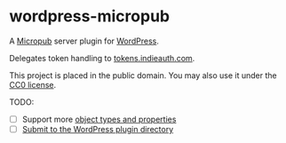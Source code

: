 # wordpress-micropub

A [Micropub](http://indiewebcamp.com/micropub) server plugin for
[WordPress](https://wordpress.org/).

Delegates token handling to [tokens.indieauth.com](https://tokens.indieauth.com/).

This project is placed in the public domain. You may also use it under the
[CC0 license](http://creativecommons.org/publicdomain/zero/1.0/).

TODO:
* [ ] Support more [object types and properties](https://indiewebcamp.com/micropub#Indicating_the_object_being_created)
* [ ] [Submit to the WordPress plugin directory](https://wordpress.org/plugins/add/)
